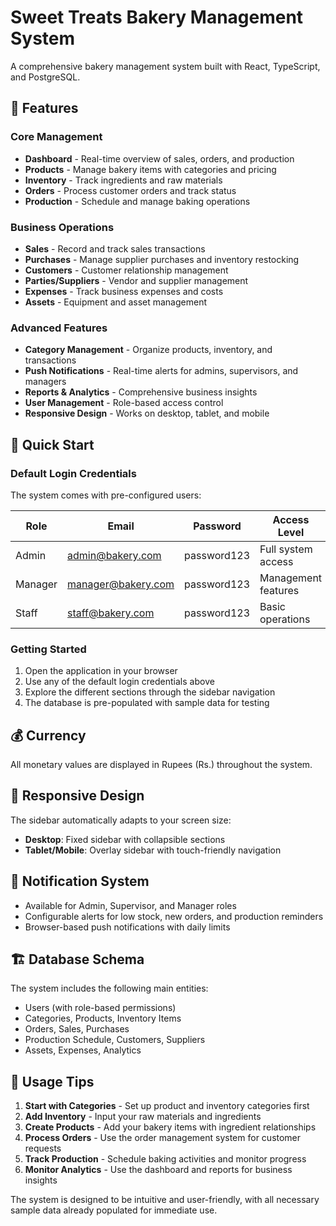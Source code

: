 # Sweet Treats Bakery Management System

A comprehensive bakery management system built with React, TypeScript, and PostgreSQL.

## 🍰 Features

### Core Management
- **Dashboard** - Real-time overview of sales, orders, and production
- **Products** - Manage bakery items with categories and pricing
- **Inventory** - Track ingredients and raw materials
- **Orders** - Process customer orders and track status
- **Production** - Schedule and manage baking operations

### Business Operations
- **Sales** - Record and track sales transactions
- **Purchases** - Manage supplier purchases and inventory restocking
- **Customers** - Customer relationship management
- **Parties/Suppliers** - Vendor and supplier management
- **Expenses** - Track business expenses and costs
- **Assets** - Equipment and asset management

### Advanced Features
- **Category Management** - Organize products, inventory, and transactions
- **Push Notifications** - Real-time alerts for admins, supervisors, and managers
- **Reports & Analytics** - Comprehensive business insights
- **User Management** - Role-based access control
- **Responsive Design** - Works on desktop, tablet, and mobile

## 🚀 Quick Start

### Default Login Credentials

The system comes with pre-configured users:

| Role | Email | Password | Access Level |
|------|-------|----------|--------------|
| Admin | admin@bakery.com | password123 | Full system access |
| Manager | manager@bakery.com | password123 | Management features |
| Staff | staff@bakery.com | password123 | Basic operations |

### Getting Started

1. Open the application in your browser
2. Use any of the default login credentials above
3. Explore the different sections through the sidebar navigation
4. The database is pre-populated with sample data for testing

## 💰 Currency

All monetary values are displayed in Rupees (Rs.) throughout the system.

## 📱 Responsive Design

The sidebar automatically adapts to your screen size:
- **Desktop**: Fixed sidebar with collapsible sections
- **Tablet/Mobile**: Overlay sidebar with touch-friendly navigation

## 🔔 Notification System

- Available for Admin, Supervisor, and Manager roles
- Configurable alerts for low stock, new orders, and production reminders
- Browser-based push notifications with daily limits

## 🏗️ Database Schema

The system includes the following main entities:
- Users (with role-based permissions)
- Categories, Products, Inventory Items
- Orders, Sales, Purchases
- Production Schedule, Customers, Suppliers
- Assets, Expenses, Analytics

## 🎯 Usage Tips

1. **Start with Categories** - Set up product and inventory categories first
2. **Add Inventory** - Input your raw materials and ingredients
3. **Create Products** - Add your bakery items with ingredient relationships
4. **Process Orders** - Use the order management system for customer requests
5. **Track Production** - Schedule baking activities and monitor progress
6. **Monitor Analytics** - Use the dashboard and reports for business insights

The system is designed to be intuitive and user-friendly, with all necessary sample data already populated for immediate use.